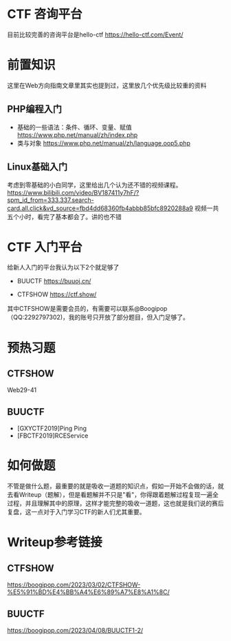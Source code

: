 
# CTF 咨询平台

目前比较完善的咨询平台是hello-ctf
https://hello-ctf.com/Event/

# 前置知识

这里在Web方向指南文章里其实也提到过，这里放几个优先级比较重的资料

## PHP编程入门

- 基础的一些语法：条件、循环、变量、赋值
https://www.php.net/manual/zh/index.php
- 类与对象
https://www.php.net/manual/zh/language.oop5.php


## Linux基础入门

考虑到零基础的小白同学，这里给出几个认为还不错的视频课程。
https://www.bilibili.com/video/BV187411y7hF/?spm_id_from=333.337.search-card.all.click&vd_source=fbd4dd68360fb4abbb85bfc8920288a9
视频一共五个小时，看完了基本都会了。讲的也不错




# CTF 入门平台

给新人入门的平台我认为以下2个就足够了
- BUUCTF
https://buuoj.cn/

- CTFSHOW
https://ctf.show/

其中CTFSHOW是需要会员的，有需要可以联系@Boogipop（QQ:2292797302)，我的账号只开放了部分题目，但入门足够了。

# 预热习题

## CTFSHOW

Web29-41
## BUUCTF

- [GXYCTF2019]Ping Ping
- [FBCTF2019]RCEService

# 如何做题

不管是做什么题，最重要的就是吸收一道题的知识点，假如一开始不会做的话，就去看Writeup（题解），但是看题解并不只是"看"，你得跟着题解过程复现一遍全过程，并且理解其中的原理，这样才能完整的吸收一道题，这也就是我们说的赛后复盘，这一点对于入门学习CTF的新人们尤其重要。


# Writeup参考链接

## CTFSHOW

https://boogipop.com/2023/03/02/CTFSHOW-%E5%91%BD%E4%BB%A4%E6%89%A7%E8%A1%8C/

## BUUCTF

https://boogipop.com/2023/04/08/BUUCTF1-2/
